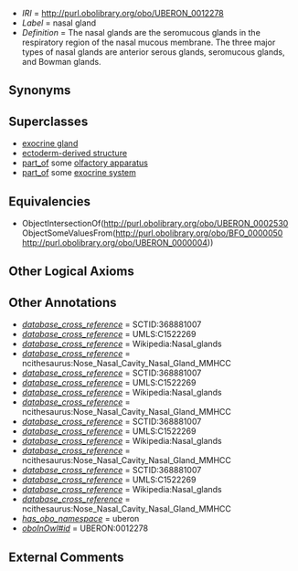  * *IRI* = http://purl.obolibrary.org/obo/UBERON_0012278
 * *Label* = nasal gland
 * *Definition* = The nasal glands are the seromucous glands in the respiratory region of the nasal mucous membrane. The three major types of nasal glands are anterior serous glands, seromucous glands, and Bowman glands.

## Synonyms


## Superclasses

 * [exocrine gland](../../UBERON/65/UBERON_0002365.md)
 * [ectoderm-derived structure](../../UBERON/21/UBERON_0004121.md)
 * [part_of](../../BFO/50/BFO_0000050.md) some [olfactory apparatus](../../UBERON/04/UBERON_0000004.md)
 * [part_of](../../BFO/50/BFO_0000050.md) some [exocrine system](../../UBERON/30/UBERON_0002330.md)

## Equivalencies

 * ObjectIntersectionOf(<http://purl.obolibrary.org/obo/UBERON_0002530> ObjectSomeValuesFrom(<http://purl.obolibrary.org/obo/BFO_0000050> <http://purl.obolibrary.org/obo/UBERON_0000004>))

## Other Logical Axioms


## Other Annotations

 * *[database_cross_reference](../../ef/oboInOwl#hasDbXref.md)* = SCTID:368881007
 * *[database_cross_reference](../../ef/oboInOwl#hasDbXref.md)* = UMLS:C1522269
 * *[database_cross_reference](../../ef/oboInOwl#hasDbXref.md)* = Wikipedia:Nasal_glands
 * *[database_cross_reference](../../ef/oboInOwl#hasDbXref.md)* = ncithesaurus:Nose_Nasal_Cavity_Nasal_Gland_MMHCC
 * *[database_cross_reference](../../ef/oboInOwl#hasDbXref.md)* = SCTID:368881007
 * *[database_cross_reference](../../ef/oboInOwl#hasDbXref.md)* = UMLS:C1522269
 * *[database_cross_reference](../../ef/oboInOwl#hasDbXref.md)* = Wikipedia:Nasal_glands
 * *[database_cross_reference](../../ef/oboInOwl#hasDbXref.md)* = ncithesaurus:Nose_Nasal_Cavity_Nasal_Gland_MMHCC
 * *[database_cross_reference](../../ef/oboInOwl#hasDbXref.md)* = SCTID:368881007
 * *[database_cross_reference](../../ef/oboInOwl#hasDbXref.md)* = UMLS:C1522269
 * *[database_cross_reference](../../ef/oboInOwl#hasDbXref.md)* = Wikipedia:Nasal_glands
 * *[database_cross_reference](../../ef/oboInOwl#hasDbXref.md)* = ncithesaurus:Nose_Nasal_Cavity_Nasal_Gland_MMHCC
 * *[database_cross_reference](../../ef/oboInOwl#hasDbXref.md)* = SCTID:368881007
 * *[database_cross_reference](../../ef/oboInOwl#hasDbXref.md)* = UMLS:C1522269
 * *[database_cross_reference](../../ef/oboInOwl#hasDbXref.md)* = Wikipedia:Nasal_glands
 * *[database_cross_reference](../../ef/oboInOwl#hasDbXref.md)* = ncithesaurus:Nose_Nasal_Cavity_Nasal_Gland_MMHCC
 * *[has_obo_namespace](../../ce/oboInOwl#hasOBONamespace.md)* = uberon
 * *[oboInOwl#id](../../id/oboInOwl#id.md)* = UBERON:0012278

## External Comments

